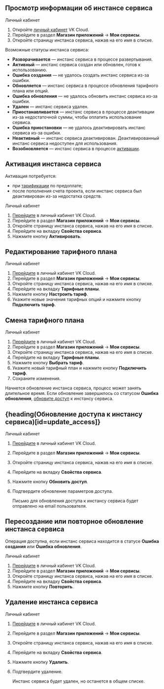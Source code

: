 ## Просмотр информации об инстансе сервиса

<tabs>
<tablist>
<tab>Личный кабинет</tab>
</tablist>
<tabpanel>

1. Откройте [личный кабинет](https://msk.cloud.vk.com/app/) VK Cloud.
1. Перейдите в раздел **Магазин приложений** → **Мои сервисы**.
1. Откройте страницу инстанса сервиса, нажав на его имя в списке.

</tabpanel>
</tabs>

Возможные статусы инстанса сервиса:

- **Разворачивается** — инстанс сервиса в процессе развертывания.
- **Активный** — инстанс сервиса создан или обновлен, готов к использованию.
- **Ошибка создания** — не удалось создать инстанс сервиса из-за ошибки.
- **Обновляется** — инстанс сервиса в процессе обновления тарифного плана или опций.
- **Ошибка обновления** — не удалось обновить инстанс сервиса из-за ошибки.
- **Удален** — инстанс сервиса удален.
- **Приостанавливается** — инстанс сервиса в процессе деактивации из-за недостаточной суммы, чтобы оплатить использование сервиса.
- **Ошибка приостановки** — не удалось деактивировать инстанс сервиса из-за ошибки.
- **Неактивный** — инстанс сервиса деактивирован. Деактивированный инстанс сервиса недоступен для использования.
- **Возобновляется** — инстанс сервиса в процессе [активации](#aktivaciya_instansa_servisa).

## Активация инстанса сервиса

Активация потребуется:

- при [тарификации](../../tariffication/) по предоплате;
- после пополнения счета проекта, если инстанс сервиса был деактивирован из-за недостатка средств.

<tabs>
<tablist>
<tab>Личный кабинет</tab>
</tablist>
<tabpanel>

1. [Перейдите](https://msk.cloud.vk.com/app/) в личный кабинет VK Cloud.
1. Перейдите в раздел **Магазин приложений** → **Мои сервисы**.
1. Откройте страницу инстанса сервиса, нажав на его имя в списке.
1. Перейдите на вкладку **Свойства сервиса**.
1. Нажмите кнопку **Активировать**.

</tabpanel>
</tabs>

## Редактирование тарифного плана

<tabs>
<tablist>
<tab>Личный кабинет</tab>
</tablist>
<tabpanel>

1. [Перейдите](https://msk.cloud.vk.com/app/) в личный кабинет VK Cloud.
1. Перейдите в раздел **Магазин приложений** → **Мои сервисы**.
1. Откройте страницу инстанса сервиса, нажав на его имя в списке.
1. Перейдите на вкладку **Тарифные планы**.
1. Нажмите кнопку **Настроить тариф**.
1. Укажите новые значения тарифных опций и нажмите кнопку **Подключить тариф**.

</tabpanel>
</tabs>

## Смена тарифного плана

<tabs>
<tablist>
<tab>Личный кабинет</tab>
</tablist>
<tabpanel>

1. [Перейдите](https://msk.cloud.vk.com/app/) в личный кабинет VK Cloud.
1. Перейдите в раздел **Магазин приложений** → **Мои сервисы**.
1. Откройте страницу инстанса сервиса, нажав на его имя в списке.
1. Перейдите на вкладку **Тарифные планы**.
1. Нажмите кнопку **Выбрать тариф**.
1. Укажите новый тарифный план и нажмите кнопку **Подключить тариф**.
1. Сохраните изменения.

</tabpanel>
</tabs>

Начнется обновление инстанса сервиса, процесс может занять длительное время. Если обновление завершилось со статусом **Ошибка обновления**, [обновите доступ](#update_access) к инстансу сервиса.

## {heading(Обновление доступа к инстансу сервиса)[id=update_access]}

<tabs>
<tablist>
<tab>Личный кабинет</tab>
</tablist>
<tabpanel>

1. [Перейдите](https://msk.cloud.vk.com/app/) в личный кабинет VK Cloud.
1. Перейдите в раздел **Магазин приложений** → **Мои сервисы**.
1. Откройте страницу инстанса сервиса, нажав на его имя в списке.
1. Перейдите на вкладку **Свойства сервиса**.
1. Нажмите кнопку **Обновить доступ**.
1. Подтвердите обновление параметров доступа.

   Письмо для обновления доступа к инстансу сервиса будет отправлено на email пользователя.

</tabpanel>
</tabs>

## Пересоздание или повторное обновление инстанса сервиса

Операция доступна, если инстанс сервиса находится в статусе **Ошибка создания** или **Ошибка обновления**.

<tabs>
<tablist>
<tab>Личный кабинет</tab>
</tablist>
<tabpanel>

1. [Перейдите](https://msk.cloud.vk.com/app/) в личный кабинет VK Cloud.
1. Перейдите в раздел **Магазин приложений** → **Мои сервисы**.
1. Откройте страницу инстанса сервиса, нажав на его имя в списке.
1. Перейдите на вкладку **Свойства сервиса**.
1. Нажмите кнопку **Повторить**.

</tabpanel>
</tabs>

## Удаление инстанса сервиса

<tabs>
<tablist>
<tab>Личный кабинет</tab>
</tablist>
<tabpanel>

1. [Перейдите](https://msk.cloud.vk.com/app/) в личный кабинет VK Cloud.
1. Перейдите в раздел **Магазин приложений** → **Мои сервисы**.
1. Откройте страницу инстанса сервиса, нажав на его имя в списке.
1. Перейдите на вкладку **Свойства сервиса**.
1. Нажмите кнопку **Удалить**.
1. Подтвердите удаление.

   Инстанс сервиса будет удален, но останется в общем списке.

</tabpanel>
</tabs>
